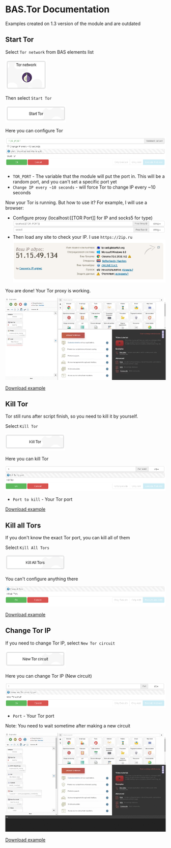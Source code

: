 # BAS.Tor Documentation

Examples created on 1.3 version of the module and are outdated

## Start Tor
Select `Tor network` from BAS elements list

![](start_tor_image_1.png)

Then select `Start Tor`

![](start_tor_image_2.png)

Here you can configure Tor

![](start_tor_image_3.png)

 - `TOR_PORT` - The variable that the module will put the port in. This will be a random port, and you can't set a specific port yet
 - `Change IP every ~10 seconds` - will force Tor to change IP every ~10 seconds

Now your Tor is running. But how to use it? For example, I will use a browser:

 - Configure proxy (localhost:[[TOR Port]] for IP and socks5 for type)
 ![](start_tor_image_4.png)
 - Then load any site to check your IP. I use `https://2ip.ru`
 ![](start_tor_image_5.png)
 
 You are done! Your Tor proxy is working.
 
![](start_tor.gif)

[Download example](https://github.com/katant/BAS.TorDocs/blob/master/start_tor.xml)
 
## Kill Tor
Tor still runs after script finish, so you need to kill it by yourself.

Select `Kill Tor`
 
![](kill_tor_image_1.png)
 
Here you can kill Tor
 
![](kill_tor_image_2.png)
 
 - `Port to kill` - Your Tor port
  
[Download example](https://github.com/katant/BAS.TorDocs/blob/master/kill_tor.xml)
  
## Kill all Tors
If you don't know the exact Tor port, you can kill all of them

Select `Kill All Tors`
  
![](kill_all_tors_image_1.png)
  
You can't configure anything there
  
![](kill_all_tors_image_2.png)
  
[Download example](https://github.com/katant/BAS.TorDocs/blob/master/kill_all_tors.xml)
 
## Change Tor IP
If you need to change Tor IP, select `New Tor circuit`
 
![](change_tor_ip_image_1.png)
 
Here you can change Tor IP (New circuit)
 
![](change_tor_ip_image_2.png)
 
 - `Port` - Your Tor port
 
Note: You need to wait sometime after making a new circuit
 
![](change_tor_ip.gif)

[Download example](https://github.com/katant/BAS.TorDocs/blob/master/change_tor_ip.xml)
